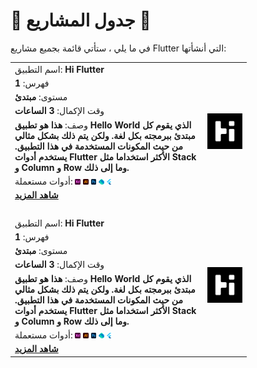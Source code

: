 # 📑 <span>**جدول المشاريع**</span> 📑

في ما يلي ، ستأتي قائمة بجميع مشاريع Flutter التي أنشأتها:

<table style="width: 75%">
    <!-- Hi Flutter Application -->
    <tr>
        <td>اسم التطبيق: <b>Hi Flutter</b></td>
        <td rowspan="7"><a href="https://github.com/MohammadHoseinAbootalebi/Flutter-Developer/tree/main/%D8%B9%D9%8E%D8%B1%D9%8E%D8%A8%D9%90%D9%8A%D9%91/Hi%20Flutter"><img src="../Assets/Hi Flutter/Logo.png" alt="Hi Flutter" height="100%" width="100%"></a></td>
    </tr>
    <tr>
        <td>فهرس: <b>1</b></td>
    </tr>
    <tr>
        <td>مستوى: <b>مبتدئ</b></td>
    </tr>
    <tr>
        <td>وقت الإكمال: <b>3 الساعات</b></td>
    </tr>
    <tr>
        <td>وصف: <b>هذا هو تطبيق Hello World الذي يقوم كل مبتدئ ببرمجته بكل لغة. ولكن يتم ذلك بشكل مثالي من حيث المكونات المستخدمة في هذا التطبيق. يستخدم أدوات Flutter الأكثر استخداما مثل Stack و Column و Row وما إلى ذلك.</b></td>
    </tr>
    <tr>
        <td>أدوات مستعملة: <img src="../Assets/Softwares Logos/Adobe_XD_Logo.png" alt="Adobe XD Logo" height="3%" width="3%"> <img src="../Assets/Softwares Logos/Adobe_Illustrator_Logo.png" alt="Illustrator" height="3%" width="3%"> <img src="../Assets/Softwares Logos/Adobe_Photoshop_Logo.png" alt="Photoshop" height="3%" width="3%"> <img src="../Assets/Softwares Logos/Dart_Logo.png" alt="Dart Logo" height="3%" width="3%"> <img src="../Assets/Softwares Logos/Flutter_Logo.png" alt="Flutter Logo" height="3%" width="3%"></td>
    </tr>
    <tr>
        <td><a href="https://github.com/MohammadHoseinAbootalebi/Flutter-Developer/tree/main/%D8%B9%D9%8E%D8%B1%D9%8E%D8%A8%D9%90%D9%8A%D9%91/Hi%20Flutter"><b>شاهد المزيد</b></a></td>
    </tr>
    <td></br></td>
    <!-- Next Application, the setups should change -->
    <tr>
        <td>اسم التطبيق: <b>Hi Flutter</b></td>
        <td rowspan="7"><a href="https://github.com/MohammadHoseinAbootalebi/Flutter-Developer/tree/main/%D8%B9%D9%8E%D8%B1%D9%8E%D8%A8%D9%90%D9%8A%D9%91/Hi%20Flutter"><img src="../Assets/Hi Flutter/Logo.png" alt="Hi Flutter" height="100%" width="100%"></a></td>
    </tr>
    <tr>
        <td>فهرس: <b>1</b></td>
    </tr>
    <tr>
        <td>مستوى: <b>مبتدئ</b></td>
    </tr>
    <tr>
        <td>وقت الإكمال: <b>3 الساعات</b></td>
    </tr>
    <tr>
        <td>وصف: <b>هذا هو تطبيق Hello World الذي يقوم كل مبتدئ ببرمجته بكل لغة. ولكن يتم ذلك بشكل مثالي من حيث المكونات المستخدمة في هذا التطبيق. يستخدم أدوات Flutter الأكثر استخداما مثل Stack و Column و Row وما إلى ذلك.</b></td>
    </tr>
    <tr>
        <td>أدوات مستعملة: <img src="../Assets/Softwares Logos/Adobe_XD_Logo.png" alt="Adobe XD Logo" height="3%" width="3%"> <img src="../Assets/Softwares Logos/Adobe_Illustrator_Logo.png" alt="Illustrator" height="3%" width="3%"> <img src="../Assets/Softwares Logos/Adobe_Photoshop_Logo.png" alt="Photoshop" height="3%" width="3%"> <img src="../Assets/Softwares Logos/Dart_Logo.png" alt="Dart Logo" height="3%" width="3%"> <img src="../Assets/Softwares Logos/Flutter_Logo.png" alt="Flutter Logo" height="3%" width="3%"></td>
    </tr>
    <tr>
        <td><a href="https://github.com/MohammadHoseinAbootalebi/Flutter-Developer/tree/main/%D8%B9%D9%8E%D8%B1%D9%8E%D8%A8%D9%90%D9%8A%D9%91/Hi%20Flutter"><b>شاهد المزيد</b></a></td>
    </tr>
</table>